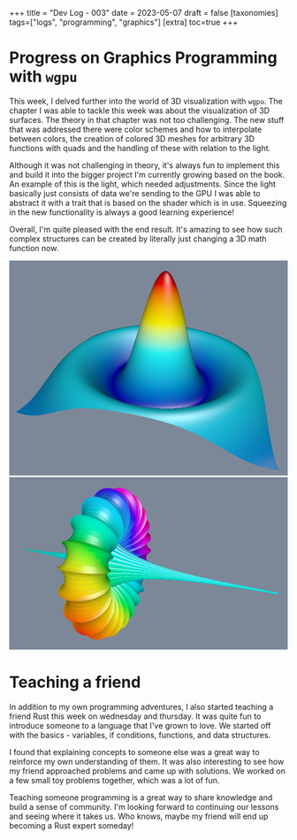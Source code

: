 +++
title = "Dev Log - 003"
date = 2023-05-07
draft = false
[taxonomies]
tags=["logs", "programming", "graphics"]
[extra]
toc=true
+++

# Progress on Graphics Programming with `wgpu`

This week, I delved further into the world of 3D visualization with `wgpu`. The
chapter I was able to tackle this week was about the visualization of 3D
surfaces. The theory in that chapter was not too challenging. The new stuff
that was addressed there were color schemes and how to interpolate between
colors, the creation of colored 3D meshes for arbitrary 3D functions with quads
and the handling of these with relation to the light.

Although it was not challenging in theory, it's always fun to implement this
and build it into the bigger project I'm currently growing based on the book.
An example of this is the light, which needed adjustments. Since the light
basically just consists of data we're sending to the GPU I was able to abstract
it with a trait that is based on the shader which is in use. Squeezing in the
new functionality is always a good learning experience!

Overall, I'm quite pleased with the end result. It's amazing to see how such
complex structures can be created by literally just changing a 3D math function
now.

![Example function visuals 1/2](/static/images/devlog/w003-1.png)
![Example function visuals 2/2](/static/images/devlog/w003-2.png)

# Teaching a friend

In addition to my own programming adventures, I also started teaching a friend
Rust this week on wednesday and thursday. It was quite fun to introduce someone
to a language that I've grown to love. We started off with the basics -
variables, if conditions, functions, and data structures.

I found that explaining concepts to someone else was a great way to reinforce
my own understanding of them. It was also interesting to see how my friend
approached problems and came up with solutions. We worked on a few small
toy problems together, which was a lot of fun.

Teaching someone programming is a great way to share knowledge and build a
sense of community. I'm looking forward to continuing our lessons and seeing
where it takes us. Who knows, maybe my friend will end up becoming a Rust
expert someday!
